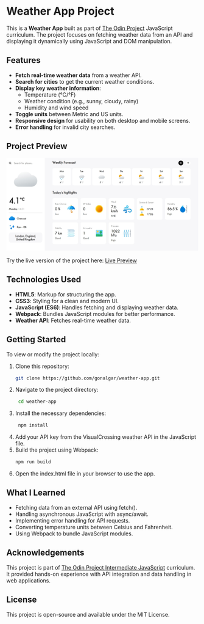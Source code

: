 # Weather App Project

This is a **Weather App** built as part of [The Odin Project](https://www.theodinproject.com/) JavaScript curriculum. The project focuses on fetching weather data from an API and displaying it dynamically using JavaScript and DOM manipulation.

## Features

- **Fetch real-time weather data** from a weather API.
- **Search for cities** to get the current weather conditions.
- **Display key weather information**:
  - Temperature (°C/°F)
  - Weather condition (e.g., sunny, cloudy, rainy)
  - Humidity and wind speed
- **Toggle units** between Metric and US units.
- **Responsive design** for usability on both desktop and mobile screens.
- **Error handling** for invalid city searches.

## Project Preview

![Weather App Screenshot](screenshot.jpeg)

Try the live version of the project here: [Live Preview](https://gonalgar.github.io/weather-app/)

## Technologies Used

- **HTML5**: Markup for structuring the app.
- **CSS3**: Styling for a clean and modern UI.
- **JavaScript (ES6)**: Handles fetching and displaying weather data.
- **Webpack**: Bundles JavaScript modules for better performance.
- **Weather API**: Fetches real-time weather data.

## Getting Started

To view or modify the project locally:

1. Clone this repository:
   ```bash
   git clone https://github.com/gonalgar/weather-app.git
2. Navigate to the project directory:
   ```bash
    cd weather-app
3. Install the necessary dependencies:
   ```bash
    npm install
4. Add your API key from the VisualCrossing weather API in the JavaScript file.
5. Build the project using Webpack:
    ```bash
    npm run build
6. Open the index.html file in your browser to use the app.

## What I Learned
- Fetching data from an external API using fetch().
- Handling asynchronous JavaScript with async/await.
- Implementing error handling for API requests.
- Converting temperature units between Celsius and Fahrenheit.
- Using Webpack to bundle JavaScript modules.

## Acknowledgements
This project is part of [The Odin Project Intermediate JavaScript](https://www.theodinproject.com/paths/full-stack-javascript/courses/javascript) curriculum. It provided hands-on experience with API integration and data handling in web applications.

## License
This project is open-source and available under the MIT License.